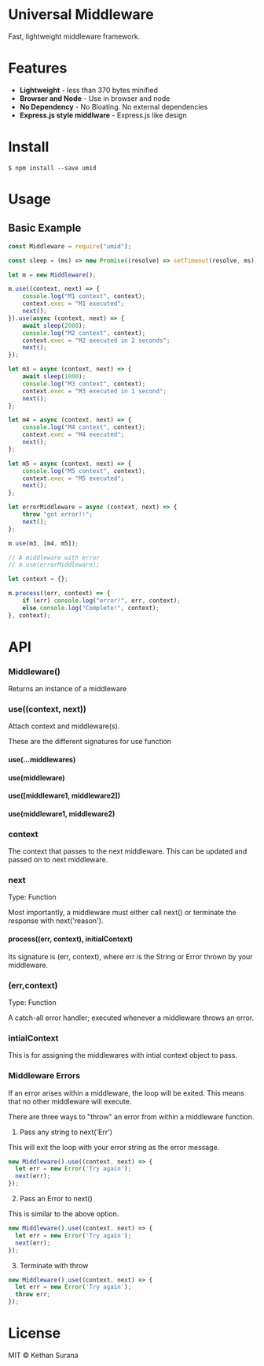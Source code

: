 # Universal Middleware

Fast, lightweight middleware framework.

# Features

* **Lightweight** - less than 370 bytes minified
* **Browser and Node** - Use in browser and node
* **No Dependency** - No Bloating. No external dependencies
* **Express.js style middlware** - Express.js like design

# Install

```
$ npm install --save umid
```
# Usage

## Basic Example

```js
const Middleware = require("umid");

const sleep = (ms) => new Promise((resolve) => setTimeout(resolve, ms));

let m = new Middleware();

m.use((context, next) => {
	console.log("M1 context", context);
	context.exec = "M1 executed";
	next();
}).use(async (context, next) => {
	await sleep(2000);
	console.log("M2 context", context);
	context.exec = "M2 executed in 2 seconds";
	next();
});

let m3 = async (context, next) => {
	await sleep(1000);
	console.log("M3 context", context);
	context.exec = "M3 executed in 1 second";
	next();
};

let m4 = async (context, next) => {
	console.log("M4 context", context);
	context.exec = "M4 executed";
	next();
};

let m5 = async (context, next) => {
	console.log("M5 context", context);
	context.exec = "M5 executed";
	next();
};

let errorMiddleware = async (context, next) => {
	throw "got error!!";
	next();
};

m.use(m3, [m4, m5]);

// A middleware with error
// m.use(errorMiddleware);

let context = {};

m.process((err, context) => {
	if (err) console.log("error!", err, context);
	else console.log("Complete!", context);
}, context);

```

# API

### Middleware()

Returns an instance of a middleware

### use((context, next))

Attach context and middleware(s).

These are the different signatures for use function

#### use(...middlewares)
#### use(middleware)
#### use([middleware1, middleware2])
#### use(middleware1, middleware2)

### context
The context that passes to the next middleware. This can be updated and passed on to next middleware.

### next
Type: Function

Most importantly, a middleware must either call next() or terminate the response with next('reason').

#### process((err, context), initialContext)

Its signature is (err, context), where err is the String or Error thrown by your middleware.

### (err,context)
Type: Function

A catch-all error handler; executed whenever a middleware throws an error.

### intialContext

This is for assigning the middlewares with intial context object to pass.

### Middleware Errors

If an error arises within a middleware, the loop will be exited. This means that no other middleware will execute.

There are three ways to "throw" an error from within a middleware function.

1. Pass any string to next('Err')

This will exit the loop with your error string as the error message.

```js
new Middleware().use((context, next) => {
  let err = new Error('Try again');
  next(err);
});
```

2. Pass an Error to next()

This is similar to the above option.

```js
new Middleware().use((context, next) => {
  let err = new Error('Try again');
  next(err);
});
```
3. Terminate with throw

```js
new Middleware().use((context, next) => {
  let err = new Error('Try again');
  throw err;
});
```

# License

MIT © Kethan Surana